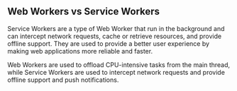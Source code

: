 ## Web Workers vs Service Workers
Service Workers are a type of Web Worker that run in the background and can intercept network requests, cache or retrieve resources, and provide offline support. They are used to provide a better user experience by making web applications more reliable and faster.

Web Workers are used to offload CPU-intensive tasks from the main thread, while Service Workers are used to intercept network requests and provide offline support and push notifications.
